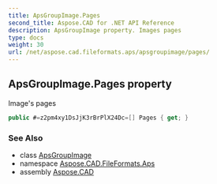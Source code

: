 ```yaml
---
title: ApsGroupImage.Pages
second_title: Aspose.CAD for .NET API Reference
description: ApsGroupImage property. Images pages
type: docs
weight: 30
url: /net/aspose.cad.fileformats.aps/apsgroupimage/pages/
---
```

## ApsGroupImage.Pages property

Image's pages

```csharp
public #=z2pm4xy1DsJjK3rBrPlX24Dc=[] Pages { get; }
```

### See Also

* class [ApsGroupImage](../)
* namespace [Aspose.CAD.FileFormats.Aps](../../../aspose.cad.fileformats.aps/)
* assembly [Aspose.CAD](../../../)


